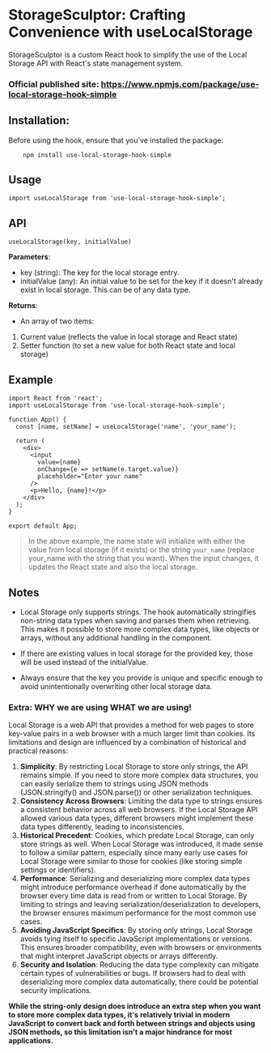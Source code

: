#  StorageSculptor: Crafting Convenience with useLocalStorage
StorageSculptor is a custom React hook to simplify the use of the Local Storage API with React's state management system.
<br>
### Official published site: https://www.npmjs.com/package/use-local-storage-hook-simple

## Installation:
Before using the hook, ensure that you've installed the package:
```
    npm install use-local-storage-hook-simple

```

## Usage
```
import useLocalStorage from 'use-local-storage-hook-simple';

```

## API

`useLocalStorage(key, initialValue)`

**Parameters**:

- key (string): The key for the local storage entry.
- initialValue (any): An initial value to be set for the key if it doesn't already exist in local storage. This can be of any data type.

**Returns**:

- An array of two items:
1. Current value (reflects the value in local storage and React state)
2. Setter function (to set a new value for both React state and local storage)

## Example

```
import React from 'react';
import useLocalStorage from 'use-local-storage-hook-simple';

function App() {
  const [name, setName] = useLocalStorage('name', 'your_name');

  return (
    <div>
      <input
        value={name}
        onChange={e => setName(e.target.value)}
        placeholder="Enter your name"
      />
      <p>Hello, {name}!</p>
    </div>
  );
}

export default App;

```

> In the above example, the name state will initialize with either the value from local storage (if it exists) or the string `your_name` (replace your_name with the string that you want). When the input changes, it updates the React state and also the local storage.

## Notes
- Local Storage only supports strings. The hook automatically stringifies non-string data types when saving and parses them when retrieving. This makes it possible to store more complex data types, like objects or arrays, without any additional handling in the component.

- If there are existing values in local storage for the provided key, those will be used instead of the initialValue.

- Always ensure that the key you provide is unique and specific enough to avoid unintentionally overwriting other local storage data.

### Extra: WHY we are using WHAT we are using!

Local Storage is a web API that provides a method for web pages to store key-value pairs in a web browser with a much larger limit than cookies. Its limitations and design are influenced by a combination of historical and practical reasons:

1. **Simplicity**: By restricting Local Storage to store only strings, the API remains simple. If you need to store more complex data structures, you can easily serialize them to strings using JSON methods (JSON.stringify() and JSON.parse()) or other serialization techniques.
2. **Consistency Across Browsers**: Limiting the data type to strings ensures a consistent behavior across all web browsers. If the Local Storage API allowed various data types, different browsers might implement these data types differently, leading to inconsistencies.
3. **Historical Precedent**: Cookies, which predate Local Storage, can only store strings as well. When Local Storage was introduced, it made sense to follow a similar pattern, especially since many early use cases for Local Storage were similar to those for cookies (like storing simple settings or identifiers).
4. **Performance**: Serializing and deserializing more complex data types might introduce performance overhead if done automatically by the browser every time data is read from or written to Local Storage. By limiting to strings and leaving serialization/deserialization to developers, the browser ensures maximum performance for the most common use cases.
5. **Avoiding JavaScript Specifics**: By storing only strings, Local Storage avoids tying itself to specific JavaScript implementations or versions. This ensures broader compatibility, even with browsers or environments that might interpret JavaScript objects or arrays differently.
6. **Security and Isolation**: Reducing the data type complexity can mitigate certain types of vulnerabilities or bugs. If browsers had to deal with deserializing more complex data automatically, there could be potential security implications.

**While the string-only design does introduce an extra step when you want to store more complex data types, it's relatively trivial in modern JavaScript to convert back and forth between strings and objects using JSON methods, so this limitation isn't a major hindrance for most applications.**
